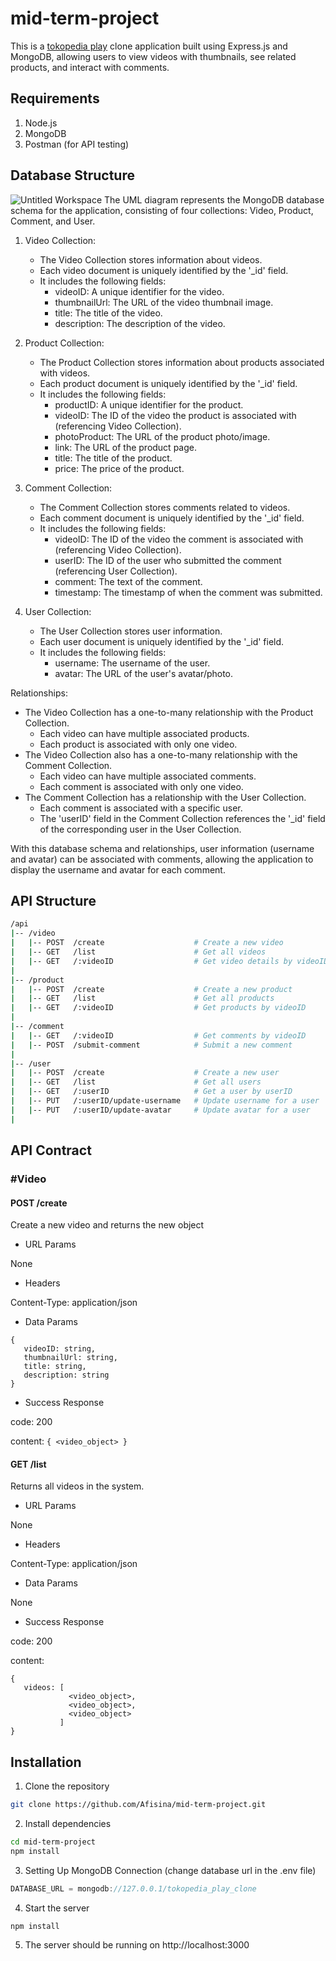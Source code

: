 # mid-term-project
This is a [tokopedia play](https://www.tokopedia.com/play/channels) clone application built using Express.js and MongoDB, allowing users to view videos with thumbnails, see related products, and interact with comments. 


## Requirements
1. Node.js
2. MongoDB
3. Postman (for API testing)
   

## Database Structure
![Untitled Workspace](https://github.com/Afisina/mid-term-project/assets/39270680/4e92eeba-6e0e-419f-81df-c11814a17221)
The UML diagram represents the MongoDB database schema for the application, consisting of four collections: Video, Product, Comment, and User.

1. Video Collection:
   - The Video Collection stores information about videos.
   - Each video document is uniquely identified by the '_id' field.
   - It includes the following fields:
      - videoID: A unique identifier for the video.
      - thumbnailUrl: The URL of the video thumbnail image.
      - title: The title of the video.
      - description: The description of the video.

2. Product Collection:
   - The Product Collection stores information about products associated with videos.
   - Each product document is uniquely identified by the '_id' field.
   - It includes the following fields:
      - productID: A unique identifier for the product.
      - videoID: The ID of the video the product is associated with (referencing Video Collection).
      - photoProduct: The URL of the product photo/image.
      - link: The URL of the product page.
      - title: The title of the product.
      - price: The price of the product.

3. Comment Collection:
   - The Comment Collection stores comments related to videos.
   - Each comment document is uniquely identified by the '_id' field.
   - It includes the following fields:
      - videoID: The ID of the video the comment is associated with (referencing Video Collection).
      - userID: The ID of the user who submitted the comment (referencing User Collection).
      - comment: The text of the comment.
      - timestamp: The timestamp of when the comment was submitted.

4. User Collection:
   - The User Collection stores user information.
   - Each user document is uniquely identified by the '_id' field.
   - It includes the following fields:
      - username: The username of the user.
      - avatar: The URL of the user's avatar/photo.

Relationships:
- The Video Collection has a one-to-many relationship with the Product Collection.
   - Each video can have multiple associated products.
   - Each product is associated with only one video.
- The Video Collection also has a one-to-many relationship with the Comment Collection.
   - Each video can have multiple associated comments.
   - Each comment is associated with only one video.
- The Comment Collection has a relationship with the User Collection.
   - Each comment is associated with a specific user.
   - The 'userID' field in the Comment Collection references the '_id' field of the corresponding user in the User Collection.

With this database schema and relationships, user information (username and avatar) can be associated with comments, allowing the application to display the username and avatar for each comment.


## API Structure
```bash
/api
|-- /video
|   |-- POST  /create                    # Create a new video
|   |-- GET   /list                      # Get all videos
|   |-- GET   /:videoID                  # Get video details by videoID
|
|-- /product
|   |-- POST  /create                    # Create a new product
|   |-- GET   /list                      # Get all products
|   |-- GET   /:videoID                  # Get products by videoID
|
|-- /comment
|   |-- GET   /:videoID                  # Get comments by videoID
|   |-- POST  /submit-comment            # Submit a new comment
|
|-- /user
|   |-- POST  /create                    # Create a new user
|   |-- GET   /list                      # Get all users
|   |-- GET   /:userID                   # Get a user by userID
|   |-- PUT   /:userID/update-username   # Update username for a user
|   |-- PUT   /:userID/update-avatar     # Update avatar for a user
|
```

## API Contract
### #Video
#### POST /create
Create a new video and returns the new object
- URL Params

None
- Headers

Content-Type: application/json
- Data Params
```
{
   videoID: string,
   thumbnailUrl: string,
   title: string,
   description: string
}
```
- Success Response

code: 200

content: ```{ <video_object> }```

#### GET /list
Returns all videos in the system.
- URL Params

None
- Headers

Content-Type: application/json
- Data Params

None
- Success Response

code: 200

content: 
```
{
   videos: [
             <video_object>,
             <video_object>,
             <video_object>
           ]
}
```

## Installation
1. Clone the repository
```bash
git clone https://github.com/Afisina/mid-term-project.git
```
2. Install dependencies
```bash
cd mid-term-project
npm install
```
3. Setting Up MongoDB Connection (change database url in the .env file)
```javascript
DATABASE_URL = mongodb://127.0.0.1/tokopedia_play_clone
```
4. Start the server
```
npm install
```
5. The server should be running on http://localhost:3000
